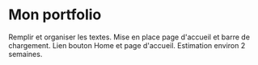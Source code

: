 # Mon portfolio

Remplir et organiser les textes.
Mise en place page d'accueil et barre de chargement.
Lien bouton Home et page d'accueil.
Estimation environ 2 semaines.
